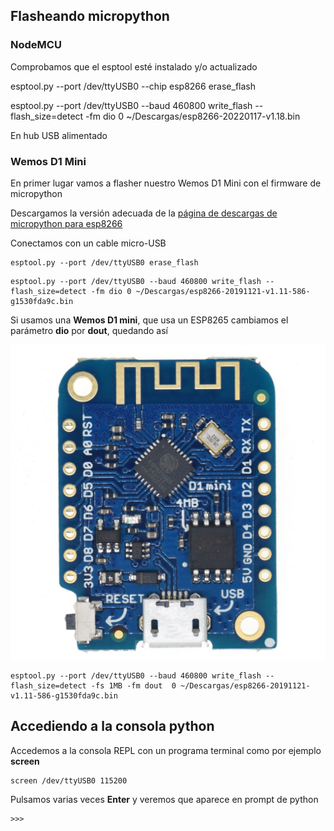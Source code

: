 ## Flasheando micropython


### NodeMCU

Comprobamos que el esptool esté instalado y/o actualizado


esptool.py --port /dev/ttyUSB0 --chip esp8266 erase_flash


esptool.py --port /dev/ttyUSB0 --baud 460800 write_flash --flash_size=detect -fm dio 0 ~/Descargas/esp8266-20220117-v1.18.bin 


En hub USB alimentado


### Wemos D1 Mini


En primer lugar vamos a flasher nuestro Wemos D1 Mini con el firmware de micropython 

Descargamos la versión adecuada de la [página de descargas de micropython para esp8266](https://micropython.org/download/esp8266/)


Conectamos con un cable micro-USB

```
esptool.py --port /dev/ttyUSB0 erase_flash
```

    
```
esptool.py --port /dev/ttyUSB0 --baud 460800 write_flash --flash_size=detect -fm dio 0 ~/Descargas/esp8266-20191121-v1.11-586-g1530fda9c.bin 
```

Si usamos una **Wemos D1 mini**, que usa un ESP8265 cambiamos el parámetro **dio** por **dout**, quedando así

![](./images/LOLIN-D1-mini-V3-1-0-WEMOS-WIFI-de-Internet-de-las-cosas-placa-de-desarrollo.jpg)

```
esptool.py --port /dev/ttyUSB0 --baud 460800 write_flash --flash_size=detect -fs 1MB -fm dout  0 ~/Descargas/esp8266-20191121-v1.11-586-g1530fda9c.bin
```

## Accediendo a la consola python

Accedemos a la consola REPL con un programa terminal como por ejemplo **screen** 

```
screen /dev/ttyUSB0 115200
```

Pulsamos varias veces **Enter** y veremos que aparece en prompt de python

```
>>>
```

